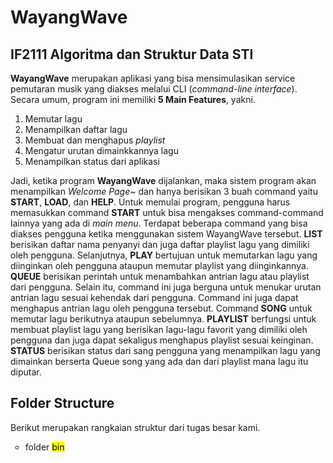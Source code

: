 <head>
  <h1>WayangWave</h1>
</head>
<body>
  <h2>IF2111 Algoritma dan Struktur Data STI</h2>
  <p><b>WayangWave</b> merupakan aplikasi yang bisa mensimulasikan service pemutaran musik yang diakses melalui CLI (<i>command-line interface</i>). Secara umum, program ini memiliki <strong>5 Main Features</strong>, yakni.</p>
  <ol>
    <li>Memutar lagu</li>
    <li>Menampilkan daftar lagu</li>
    <li>Membuat dan menghapus <i>playlist</i></li>
    <li>Mengatur urutan dimainkkannya lagu</li>
    <li>Menampilkan status dari aplikasi</li>
  </ol>
  <p> Jadi, ketika program <b>WayangWave</b> dijalankan, maka sistem program akan menampilkan <i>Welcome Page~</i> dan hanya berisikan 3 buah command yaitu <b>START</b>, <b>LOAD</b>, dan <b>HELP</b>. Untuk memulai program, pengguna harus memasukkan command <b>START</b> untuk bisa mengakses command-command lainnya yang ada di <i>main menu</i>. Terdapat beberapa command yang bisa diakses pengguna ketika menggunakan sistem WayangWave tersebut. <b>LIST</b> berisikan daftar nama penyanyi dan juga daftar playlist lagu yang dimiliki oleh pengguna. Selanjutnya, <b>PLAY</b> bertujuan untuk memutarkan lagu yang diinginkan oleh pengguna ataupun memutar playlist yang diinginkannya. <b>QUEUE</b> berisikan perintah untuk menambahkan antrian lagu atau playlist dari pengguna. Selain itu, command ini juga berguna untuk menukar urutan antrian lagu sesuai kehendak dari pengguna. Command ini juga dapat menghapus antrian lagu oleh pengguna tersebut. Command <b>SONG</b> untuk memutar lagu berikutnya ataupun sebelumnya. <b>PLAYLIST</b> berfungsi untuk membuat playlist lagu yang berisikan lagu-lagu favorit yang dimiliki oleh pengguna dan juga dapat sekaligus menghapus playlist sesuai keinginan. <b>STATUS</b> berisikan status dari sang pengguna yang menampilkan lagu yang dimainkan berserta Queue song yang ada dan dari playlist mana lagu itu diputar.</p>
<h2>Folder Structure</h2>
  <p>Berikut merupakan rangkaian struktur dari tugas besar kami.</p>
  <ul type = "circle">
    <li> folder <mark>bin</mark> </li>
  </ul>
</body>


